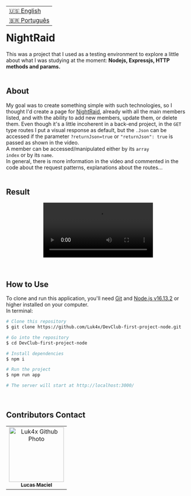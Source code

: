 <table align="right">
  <tr>
    <td>
      <a href="readme-en.md">🇺🇸 English</a>
    </td>
  </tr>
  <tr>
    <td>
      <a href="README.md">🇧🇷 Português</a>
    </td>
  </tr>
</table>
<br>

# NightRaid
This was a project that I used as a testing environment to explore a little about what I was studying at the moment: <strong>Nodejs, Expressjs, HTTP methods and params.</strong>
<br><br>

## About
My goal was to create something simple with such technologies, so I thought I'd create a page for <a href="https://akamegakill.fandom.com/wiki/Night_Raid">NightRaid</a>, already with all the main members listed, and with the ability to add new members, update them, or delete them.
Even though it's a little incoherent in a back-end project, in the <code>GET</code> type routes I put a visual response as default, but the <code>.Json</code> can be accessed if the parameter <code>?returnJson=true</code> or <code>"returnJson": true</code> is passed as shown in the video.<br>
A member can be accessed/manipulated either by its <code>array index</code> or by its <code>name</code>.<br>
In general, there is more information in the video and commented in the code about the request patterns, explanations about the routes...
<br><br>

## Result
<p align="center">
  <video src="https://user-images.githubusercontent.com/86276393/164738153-1c1c7df2-d5a3-46e7-9417-27c00df6e321.mp4">
</p>
<br>

## How to Use
<p>To clone and run this application, you'll need <a href="https://git-scm.com/">Git</a> and <a href="https://nodejs.org/">Node.js v16.13.2</a> or higher installed on your computer.<br>In terminal:</p>

```bash
# Clone this repository
$ git clone https://github.com/Luk4x/DevClub-first-project-node.git

# Go into the repository
$ cd DevClub-first-project-node

# Install dependencies
$ npm i

# Run the project
$ npm run app

# The server will start at http://localhost:3000/
```
<br>

## Contributors Contact
<table>
  <tr>
    <td align="center">
      <a href="https://www.linkedin.com/in/lucasmacielf/">
        <img src="https://avatars.githubusercontent.com/Luk4x" width="150px;" alt="Luk4x Github Photo"/><br>
        <sub>
          <b>Lucas Maciel</b>
        </sub>
      </a>
    </td>
  </tr>
</table>
